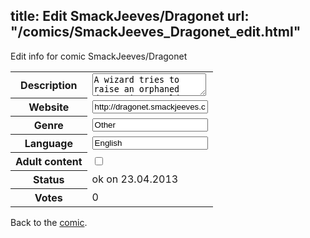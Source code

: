 title: Edit SmackJeeves/Dragonet
url: "/comics/SmackJeeves_Dragonet_edit.html"
---
Edit info for comic SmackJeeves/Dragonet

<form name="comic" action="http://gaepostmail.appengine.com/comic" name="post">
<table class="comicinfo">
<tr>
<th>Description</th><td><textarea name="description">A wizard tries to raise an orphaned dragon in a world filled with fantasy, magic, war, and adventure. He soon finds out a dragon does what it wants...and he may make all the difference.</textarea></td>
</tr>
<tr>
<th>Website</th><td><input type="text" name="url" value="http://dragonet.smackjeeves.com/comics/"/></td>
</tr>
<tr>
<th>Genre</th><td><input type="text" name="genre" value="Other"/></td>
</tr>
<tr>
<th>Language</th><td><input type="text" name="language" value="English"/></td>
</tr>
<tr>
<th>Adult content</th><td><input type="checkbox" name="adult" value="adult" /></td>
</tr>
<tr>
<th>Status</th><td>ok on 23.04.2013</td>
</tr>
<tr>
<th>Votes</th><td>0</div></td>
</tr>
</table>
</form>

Back to the [comic](/comics/SmackJeeves_Dragonet.html).
